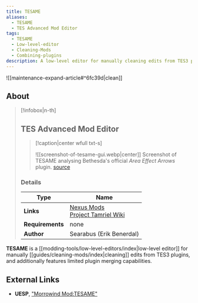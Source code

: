```yaml
---
title: TESAME
aliases:
  - TESAME
  - TES Advanced Mod Editor
tags:
  - TESAME
  - Low-level-editor
  - Cleaning-Mods
  - Combining-plugins
description: A low-level editor for manually cleaning edits from TES3 plugins, and additionally features limited plugin merging capabilities.
---
```


![[maintenance-expand-article#^6fc39d|clean]]

## About

> [!infobox|n-th]
> 
> ## TES Advanced Mod Editor
> 
> > [!caption|center wfull txt-s]
> > 
> > ![[screenshot-of-tesame-gui.webp|center]]
> > Screenshot of TESAME analysing Bethesda's official _Area Effect Arrows_ plugin.
> > [source](https://staticdelivery.nexusmods.com/mods/100/images/50810/50810-1645632971-1207342170.jpeg)
> 
> ### Details
> 
> | Type | Name |
> | --- | --- |
> | **Links** | [Nexus Mods](https://www.nexusmods.com/morrowind/mods/50810)<br>[Project Tamriel Wiki](https://wiki.project-tamriel.com/wiki/TESAME) |
> | **Requirements** | none |
> | **Author** | Searabus (Erik Benerdal) |

**TESAME** is a [[modding-tools/low-level-editors/index|low-level editor]] for manually [[guides/cleaning-mods/index|cleaning]] edits from TES3 plugins, and additionally features limited plugin merging capabilities.

## External Links

- **UESP**, ["Morrowind Mod:TESAME"](https://en.m.uesp.net/wiki/Morrowind_Mod:TESAME)